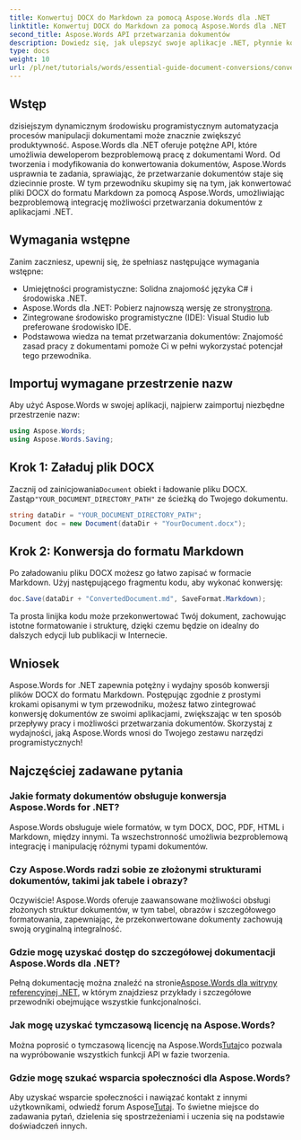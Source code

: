 ```yaml
---
title: Konwertuj DOCX do Markdown za pomocą Aspose.Words dla .NET
linktitle: Konwertuj DOCX do Markdown za pomocą Aspose.Words dla .NET
second_title: Aspose.Words API przetwarzania dokumentów
description: Dowiedz się, jak ulepszyć swoje aplikacje .NET, płynnie konwertując pliki DOCX do Markdown za pomocą Aspose.Words dla .NET. Ten kompleksowy przewodnik zawiera instrukcje krok po kroku i odpowiedzi na często zadawane pytania.
type: docs
weight: 10
url: /pl/net/tutorials/words/essential-guide-document-conversions/convert-docx-to-markdown/
---
```

## Wstęp

dzisiejszym dynamicznym środowisku programistycznym automatyzacja procesów manipulacji dokumentami może znacznie zwiększyć produktywność. Aspose.Words dla .NET oferuje potężne API, które umożliwia deweloperom bezproblemową pracę z dokumentami Word. Od tworzenia i modyfikowania do konwertowania dokumentów, Aspose.Words usprawnia te zadania, sprawiając, że przetwarzanie dokumentów staje się dziecinnie proste. W tym przewodniku skupimy się na tym, jak konwertować pliki DOCX do formatu Markdown za pomocą Aspose.Words, umożliwiając bezproblemową integrację możliwości przetwarzania dokumentów z aplikacjami .NET.

## Wymagania wstępne

Zanim zaczniesz, upewnij się, że spełniasz następujące wymagania wstępne:

- Umiejętności programistyczne: Solidna znajomość języka C# i środowiska .NET.
-  Aspose.Words dla .NET: Pobierz najnowszą wersję ze strony[strona](https://releases.aspose.com/words/net/).
- Zintegrowane środowisko programistyczne (IDE): Visual Studio lub preferowane środowisko IDE.
- Podstawowa wiedza na temat przetwarzania dokumentów: Znajomość zasad pracy z dokumentami pomoże Ci w pełni wykorzystać potencjał tego przewodnika.

## Importuj wymagane przestrzenie nazw

Aby użyć Aspose.Words w swojej aplikacji, najpierw zaimportuj niezbędne przestrzenie nazw:

```csharp
using Aspose.Words;
using Aspose.Words.Saving;
```

## Krok 1: Załaduj plik DOCX

 Zacznij od zainicjowania`Document` obiekt i ładowanie pliku DOCX. Zastąp`"YOUR_DOCUMENT_DIRECTORY_PATH"` ze ścieżką do Twojego dokumentu.

```csharp
string dataDir = "YOUR_DOCUMENT_DIRECTORY_PATH";
Document doc = new Document(dataDir + "YourDocument.docx");
```

## Krok 2: Konwersja do formatu Markdown

Po załadowaniu pliku DOCX możesz go łatwo zapisać w formacie Markdown. Użyj następującego fragmentu kodu, aby wykonać konwersję:

```csharp
doc.Save(dataDir + "ConvertedDocument.md", SaveFormat.Markdown);
```

Ta prosta linijka kodu może przekonwertować Twój dokument, zachowując istotne formatowanie i strukturę, dzięki czemu będzie on idealny do dalszych edycji lub publikacji w Internecie.

## Wniosek

Aspose.Words for .NET zapewnia potężny i wydajny sposób konwersji plików DOCX do formatu Markdown. Postępując zgodnie z prostymi krokami opisanymi w tym przewodniku, możesz łatwo zintegrować konwersję dokumentów ze swoimi aplikacjami, zwiększając w ten sposób przepływy pracy i możliwości przetwarzania dokumentów. Skorzystaj z wydajności, jaką Aspose.Words wnosi do Twojego zestawu narzędzi programistycznych!

## Najczęściej zadawane pytania

### Jakie formaty dokumentów obsługuje konwersja Aspose.Words for .NET?

Aspose.Words obsługuje wiele formatów, w tym DOCX, DOC, PDF, HTML i Markdown, między innymi. Ta wszechstronność umożliwia bezproblemową integrację i manipulację różnymi typami dokumentów.

### Czy Aspose.Words radzi sobie ze złożonymi strukturami dokumentów, takimi jak tabele i obrazy?

Oczywiście! Aspose.Words oferuje zaawansowane możliwości obsługi złożonych struktur dokumentów, w tym tabel, obrazów i szczegółowego formatowania, zapewniając, że przekonwertowane dokumenty zachowują swoją oryginalną integralność.

### Gdzie mogę uzyskać dostęp do szczegółowej dokumentacji Aspose.Words dla .NET?

 Pełną dokumentację można znaleźć na stronie[Aspose.Words dla witryny referencyjnej .NET](https://reference.aspose.com/words/net/), w którym znajdziesz przykłady i szczegółowe przewodniki obejmujące wszystkie funkcjonalności.

### Jak mogę uzyskać tymczasową licencję na Aspose.Words?

 Można poprosić o tymczasową licencję na Aspose.Words[Tutaj](https://purchase.conholdate.com/temporary-license/)co pozwala na wypróbowanie wszystkich funkcji API w fazie tworzenia.

### Gdzie mogę szukać wsparcia społeczności dla Aspose.Words?

 Aby uzyskać wsparcie społeczności i nawiązać kontakt z innymi użytkownikami, odwiedź forum Aspose[Tutaj](https://forum.aspose.com/c/words/8). To świetne miejsce do zadawania pytań, dzielenia się spostrzeżeniami i uczenia się na podstawie doświadczeń innych.